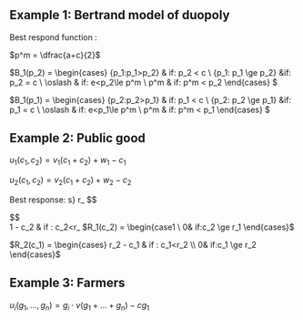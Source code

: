 # 

## Example 1: Bertrand model of duopoly

Best respond function : 

$p^m = \dfrac{a+c}{2}$

$B_1(p_2) = \begin{cases}
\{p_1:p_1>p_2\} & if: p_2 < c \\
\{p_1: p_1 \ge p_2\} &if: p_2 = c \\ 
\oslash & if: e<p_2\le p^m \\ 
p^m & if: p^m < p_2 
\end{cases}
$


$B_1(p_1) = \begin{cases}
\{p_2:p_2>p_1\} & if: p_1 < c \\
\{p_2: p_2 \ge p_1\} &if: p_1 = c \\ 
\oslash & if: e<p_1\le p^m \\ 
p^m & if: p^m < p_1 
\end{cases}
$

## Example 2: Public good

$u_1(c_1, c_2) = v_1(c_1+c_2) + w_1 - c_1$

$u_2(c_1, c_2) = v_2(c_1+ c_2) + w_2 - c_2$


Best response:
s} r_
$$                                                                                   

$$                                                                                   
1 - c_2 & if : c_2<r_
$R_1(c_2) = \begin{case1 \\ 0& if:c_2 \ge r_1 \end{cases}$


$R_2(c_1) = \begin{cases} r_2 - c_1 & if : c_1<r_2 \\ 0& if:c_1 \ge r_2 \end{cases}$


## Example 3: Farmers 

$u_i(g_1,\dots,g_n) = g_i \cdot v(g_1+\dots+g_n)-cg_1$




